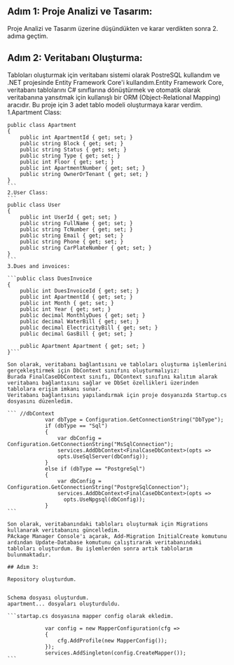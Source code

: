 
## Adım 1: Proje Analizi ve Tasarım: 
Proje Analizi ve Tasarım üzerine düşündükten ve karar verdikten sonra 2. adıma geçtim.
## Adım 2: Veritabanı Oluşturma:
Tabloları oluşturmak için veritabanı sistemi olarak PostreSQL kullandım ve .NET projesinde Entity Framework Core'i kullandım.Entity Framework Core, veritabanı tablolarını C# sınıflarına dönüştürmek ve otomatik olarak veritabanına yansıtmak için kullanışlı bir ORM (Object-Relational Mapping) aracıdır.
Bu proje için 3 adet tablo modeli oluşturmaya karar verdim.
1.Apartment Class:
````
public class Apartment
{
    public int ApartmentId { get; set; }
    public string Block { get; set; }
    public string Status { get; set; }
    public string Type { get; set; }
    public int Floor { get; set; }
    public int ApartmentNumber { get; set; }
    public string OwnerOrTenant { get; set; }
}
```
2.User Class:
```
public class User
{
    public int UserId { get; set; }
    public string FullName { get; set; }
    public string TcNumber { get; set; }
    public string Email { get; set; }
    public string Phone { get; set; }
    public string CarPlateNumber { get; set; }
}
```
3.Dues and invoices:

```public class DuesInvoice
{
    public int DuesInvoiceId { get; set; }
    public int ApartmentId { get; set; }
    public int Month { get; set; }
    public int Year { get; set; }
    public decimal MonthlyDues { get; set; }
    public decimal WaterBill { get; set; }
    public decimal ElectricityBill { get; set; }
    public decimal GasBill { get; set; }

    public Apartment Apartment { get; set; }
}```

Son olarak, veritabanı bağlantısını ve tabloları oluşturma işlemlerini gerçekleştirmek için DbContext sınıfını oluşturmalıyız:
Burada FinalCaseDbContext sınıfı, DbContext sınıfını kalıtım alarak veritabanı bağlantısını sağlar ve DbSet özellikleri üzerinden tablolara erişim imkanı sunar.
Veritabanı bağlantısını yapılandırmak için proje dosyanızda Startup.cs dosyasını düzenledim.

``` //dbContext
            var dbType = Configuration.GetConnectionString("DbType");
            if (dbType == "Sql")
            {
                var dbConfig = Configuration.GetConnectionString("MsSqlConnection");
                services.AddDbContext<FinalCaseDbContext>(opts =>
                opts.UseSqlServer(dbConfig));
            }
            else if (dbType == "PostgreSql")
            {
                var dbConfig = Configuration.GetConnectionString("PostgreSqlConnection");
                services.AddDbContext<FinalCaseDbContext>(opts =>
                  opts.UseNpgsql(dbConfig));
            }
```

Son olarak, veritabanındaki tabloları oluşturmak için Migrations kullanarak veritabanını güncelledim.
PAckage Manager Console'ı açarak, Add-Migration InitialCreate komutunu ardından Update-Database komutunu çalıştırarak veritabanındaki tabloları oluşturdum. Bu işlemlerden sonra artık tablolarım bulunmaktadır.

## Adım 3: 

Repository oluşturdum.


Schema dosyası oluşturdum.
apartment... dosyaları oluşturduldu.

```startap.cs dosyasına mapper config olarak ekledim.

            var config = new MapperConfiguration(cfg =>
            {
                cfg.AddProfile(new MapperConfig());
            });
            services.AddSingleton(config.CreateMapper());
```